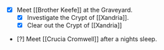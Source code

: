 - [X] Meet [[Brother Keefe]] at the Graveyard.
	- [X] Investigate the Crypt of [[Xandria]].
	- [X] Clear out the Crypt of [[Xandria]]

- [?] Meet [[Crucia Cromwell]] after a nights sleep.